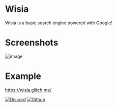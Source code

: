 # Wisia
Wisia is a basic search engine powered with Google!

# Screenshots

![image](https://user-images.githubusercontent.com/91078294/142757095-11e2c356-ef99-4d9f-b598-2f31a5210250.png)

# Example

https://wisia.glitch.me/


[![Discord](https://img.shields.io/discord/771291725909721098?style=plastic)](https://discord.gg/4eeuQne) [![Github](https://img.shields.io/github/followers/vsldev1409?style=social)](https://github.com/vsldev1409)
